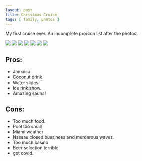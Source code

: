 ```yaml
---
layout: post
title: Christmas Cruise
tags: [ family, photos ]
---
```

My first cruise ever.  An incomplete pro/con list after the photos.

<script src="https://ajax.googleapis.com/ajax/libs/jquery/1.11.1/jquery.min.js" ></script>
<link href="https://cdnjs.cloudflare.com/ajax/libs/fotorama/4.6.4/fotorama.min.css" rel="stylesheet">
<script src="https://cdnjs.cloudflare.com/ajax/libs/fotorama/4.6.4/fotorama.min.js" ></script>

<div class="fotorama"  data-allowfullscreen="true" data-width="100%"  data-ratio="800/600">
    <!--https://photos.app.goo.gl/BuhKDKLxpzjb9VjJA-->
    <img src="https://images.northbriton.net/AP1GczP8-G1DSBOLCRJpcAMDoVJg3hjN94xl1EebbDqw0pyJwzO7xoo7OQvaYcvewxwCxL9NkNvZUcQKSyT8J2XkC_aRJB36L2VWQLl_J61WDPwqovmh6Bvp">
    <img src="https://images.northbriton.net/AP1GczNhtZGNXdqRoJT-HUArxofJKTRAOGkFpByI2VHzYKLV9RT-4prFY92bSUe-L_lwdtGmDkAQd6_rm-GKr1B4KMCfkn7c7RgEnm6msUY83lBtbDvtAsVs">
    <img src="https://images.northbriton.net/AP1GczPavHrl-UdEO_-8YjRh3QEMKZpG2O20SleRb8O8iDM1AlVk-MjPTlrOLKBEIiGf3esJAdBKlx5Lzm5ZvSQMgIiETnkqhN3P2Oz9Ekn0LiHAOrdAGO-C">
    <img src="https://images.northbriton.net/AP1GczPPhe-O7h3_XSGHYp7uj6yCgA1O3kZ0tq15-IFplJpZkbs25WGrrtk_nsAVkae3wEVEtVRBRJwR1pZE3t0ukaqIq8m9wNmmp2OK40JqNgHG0XanR5Ms">
    <img src="https://images.northbriton.net/AP1GczMbhpbTgfjdKrC-NFNn0M-EE_TDesgqkNPS9RAm58ArTDH2WicgM0owkY6YrW2dBgSq1Rsz5bkyAKV5Q6Cq5DX0qeoC2opuVhc5FkhPDsHlkDpOsSx3">
    <img src="https://images.northbriton.net/AP1GczNhtIjJGBqSXBvxec9J8tcr4lB5KfwyU85Xb7QHGTcHngy8sSndcNEaIcxHh-BhB_gKRvxtHgL9tbSg6LBzA-LTnYkjywl_jY8rnNLxNCQr5xwLo_Pb">
    <img src="https://images.northbriton.net/AP1GczNN2p6uzZ3KffvjDEkV_n6NN3QJFIbv42y35gQbRDeQbBis-Zi8SqABOvXehTUNvJ4QaCqe4hbRMYL0ERAkKgdHn-rQIxJJlKah00lvf6bwgLwI-v1j">
</div>

## Pros: 
* Jamaica
* Coconut drink
* Water slides
* Ice rink show.
* Amazing sauna!

## Cons: 
* Too much food.
* Pool too small
* Miami weather
* Nassau closed bussiness and murderous waves. 
* Too much casino
* Beer selection terrible
* got covid.
